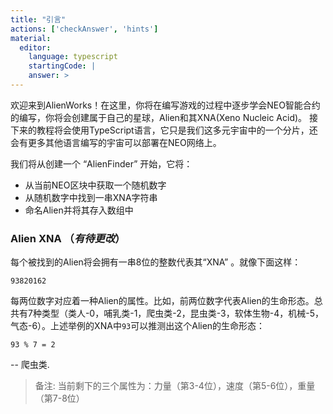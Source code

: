 ```yaml
---
title: "引言"
actions: ['checkAnswer', 'hints']
material: 
  editor:
    language: typescript
    startingCode: |
    answer: > 
---
```



欢迎来到AlienWorks！在这里，你将在编写游戏的过程中逐步学会NEO智能合约的编写，你将会创建属于自己的星球，Alien和其XNA(Xeno Nucleic Acid)。
接下来的教程将会使用TypeScript语言，它只是我们这多元宇宙中的一个分片，还会有更多其他语言编写的宇宙可以部署在NEO网络上。

我们将从创建一个 “AlienFinder” 开始，它将：

- 从当前NEO区块中获取一个随机数字
- 从随机数字中找到一串XNA字符串
- 命名Alien并将其存入数组中

### Alien XNA （*有待更改*）

每个被找到的Alien将会拥有一串8位的整数代表其“XNA” 。就像下面这样：

```
93820162
```

每两位数字对应着一种Alien的属性。比如，前两位数字代表Alien的生命形态。总共有7种类型（类人-0，哺乳类-1，爬虫类-2，昆虫类-3，软体生物-4，机械-5，气态-6）。上述举例的XNA中`93`可以推测出这个Alien的生命形态：

```
93 % 7 = 2
```

-- 爬虫类. 


> 备注: 当前剩下的三个属性为：力量（第3-4位），速度（第5-6位），重量（第7-8位）
